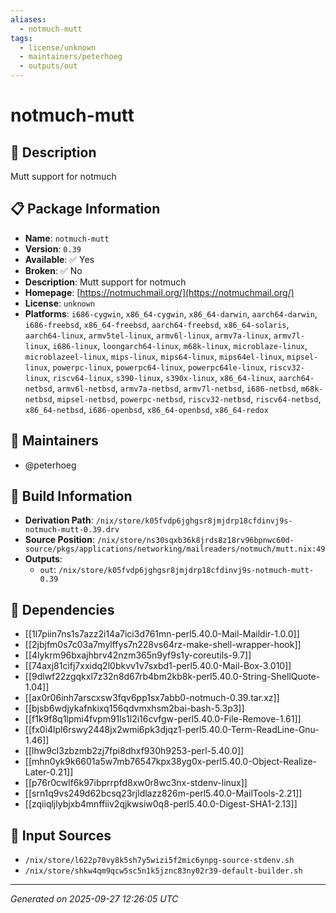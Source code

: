 ```yaml
---
aliases:
  - notmuch-mutt
tags:
  - license/unknown
  - maintainers/peterhoeg
  - outputs/out
---
```


# notmuch-mutt

## 📝 Description

Mutt support for notmuch

## 📋 Package Information

- **Name**: `notmuch-mutt`
- **Version**: `0.39`
- **Available**: ✅ Yes
- **Broken**: ✅ No
- **Description**: Mutt support for notmuch
- **Homepage**: [https://notmuchmail.org/](https://notmuchmail.org/)
- **License**: `unknown`
- **Platforms**: `i686-cygwin`, `x86_64-cygwin`, `x86_64-darwin`, `aarch64-darwin`, `i686-freebsd`, `x86_64-freebsd`, `aarch64-freebsd`, `x86_64-solaris`, `aarch64-linux`, `armv5tel-linux`, `armv6l-linux`, `armv7a-linux`, `armv7l-linux`, `i686-linux`, `loongarch64-linux`, `m68k-linux`, `microblaze-linux`, `microblazeel-linux`, `mips-linux`, `mips64-linux`, `mips64el-linux`, `mipsel-linux`, `powerpc-linux`, `powerpc64-linux`, `powerpc64le-linux`, `riscv32-linux`, `riscv64-linux`, `s390-linux`, `s390x-linux`, `x86_64-linux`, `aarch64-netbsd`, `armv6l-netbsd`, `armv7a-netbsd`, `armv7l-netbsd`, `i686-netbsd`, `m68k-netbsd`, `mipsel-netbsd`, `powerpc-netbsd`, `riscv32-netbsd`, `riscv64-netbsd`, `x86_64-netbsd`, `i686-openbsd`, `x86_64-openbsd`, `x86_64-redox`
## 👥 Maintainers

- @peterhoeg


## 🔧 Build Information

- **Derivation Path**: `/nix/store/k05fvdp6jghgsr8jmjdrp18cfdinvj9s-notmuch-mutt-0.39.drv`
- **Source Position**: `/nix/store/ns30sqxb36k8jrds8z18rv96bpnwc60d-source/pkgs/applications/networking/mailreaders/notmuch/mutt.nix:49`
- **Outputs**:
  - `out`:  `/nix/store/k05fvdp6jghgsr8jmjdrp18cfdinvj9s-notmuch-mutt-0.39`

## 🔗 Dependencies

- [[1l7piin7ns1s7azz2i14a7ici3d761mn-perl5.40.0-Mail-Maildir-1.0.0]]
- [[2jbjfm0s7c03a7mylffys7n228vs64rz-make-shell-wrapper-hook]]
- [[4lykrm96bxajhbrv42nzm365n9yf9s1y-coreutils-9.7]]
- [[74axj81cifj7xxidq2l0bkvv1v7sxbd1-perl5.40.0-Mail-Box-3.010]]
- [[9dlwf22zgqkxl7z32n8d67rb4bm2kb8k-perl5.40.0-String-ShellQuote-1.04]]
- [[ax0r06inh7arscxsw3fqv6pp1sx7abb0-notmuch-0.39.tar.xz]]
- [[bjsb6wdjykafnkixq156qdvmxhsm2bai-bash-5.3p3]]
- [[f1k9f8q1lpmi4fvpm91ls1l2i16cvfgw-perl5.40.0-File-Remove-1.61]]
- [[fx0i4lpl6rswy2448jx2wmi6pk3djqz1-perl5.40.0-Term-ReadLine-Gnu-1.46]]
- [[lhw9cl3zbzmb2zj7fpi8dhxf930h9253-perl-5.40.0]]
- [[mhn0yk9k6601a5w7mb76547kpx38yg0x-perl5.40.0-Object-Realize-Later-0.21]]
- [[p76r0cwlf6k97ibprrpfd8xw0r8wc3nx-stdenv-linux]]
- [[srn1q9vs249d62bcsq23rjldlazz826m-perl5.40.0-MailTools-2.21]]
- [[zqiiqljlybjxb4mnffiiv2qjkwsiw0q8-perl5.40.0-Digest-SHA1-2.13]]

## 📁 Input Sources

- `/nix/store/l622p70vy8k5sh7y5wizi5f2mic6ynpg-source-stdenv.sh`
- `/nix/store/shkw4qm9qcw5sc5n1k5jznc83ny02r39-default-builder.sh`

---
*Generated on 2025-09-27 12:26:05 UTC*
